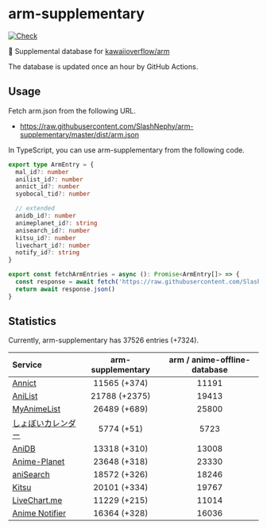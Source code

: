 # arm-supplementary

[![Check](https://github.com/SlashNephy/arm-supplementary/actions/workflows/check-node.yml/badge.svg)](https://github.com/SlashNephy/arm-supplementary/actions/workflows/check-node.yml)

💊 Supplemental database for [kawaiioverflow/arm](https://github.com/kawaiioverflow/arm)

The database is updated once an hour by GitHub Actions.

## Usage

Fetch arm.json from the following URL.

- https://raw.githubusercontent.com/SlashNephy/arm-supplementary/master/dist/arm.json

In TypeScript, you can use arm-supplementary from the following code.

```TypeScript
export type ArmEntry = {
  mal_id?: number
  anilist_id?: number
  annict_id?: number
  syobocal_tid?: number

  // extended
  anidb_id?: number
  animeplanet_id?: string
  anisearch_id?: number
  kitsu_id?: number
  livechart_id?: number
  notify_id?: string
}

export const fetchArmEntries = async (): Promise<ArmEntry[]> => {
  const response = await fetch('https://raw.githubusercontent.com/SlashNephy/arm-supplementary/master/dist/arm.json')
  return await response.json()
}
```

## Statistics

Currently, arm-supplementary has 37526 entries (+7324).

| Service                                     | arm-supplementary | arm / anime-offline-database |
| :------------------------------------------ | :---------------: | :--------------------------: |
| [Annict](https://annict.com)                |   11565 (+374)    |            11191             |
| [AniList](https://anilist.co)               |   21788 (+2375)   |            19413             |
| [MyAnimeList](https://myanimelist.net)      |   26489 (+689)    |            25800             |
| [しょぼいカレンダー](https://cal.syoboi.jp) |    5774 (+51)     |             5723             |
| [AniDB](https://anidb.net)                  |   13318 (+310)    |            13008             |
| [Anime-Planet](https://anime-planet.com)    |   23648 (+318)    |            23330             |
| [aniSearch](https://anisearch.com)          |   18572 (+326)    |            18246             |
| [Kitsu](https://kitsu.io)                   |   20101 (+334)    |            19767             |
| [LiveChart.me](https://livechart.me)        |   11229 (+215)    |            11014             |
| [Anime Notifier](https://notify.moe)        |   16364 (+328)    |            16036             |
